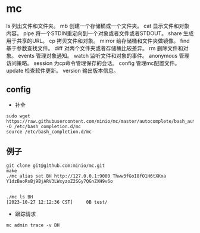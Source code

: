# mc


ls        列出文件和文件夹。
mb        创建一个存储桶或一个文件夹。
cat       显示文件和对象内容。
pipe      将一个STDIN重定向到一个对象或者文件或者STDOUT。
share     生成用于共享的URL。
cp        拷贝文件和对象。
mirror    给存储桶和文件夹做镜像。
find      基于参数查找文件。
diff      对两个文件夹或者存储桶比较差异。
rm        删除文件和对象。
events    管理对象通知。
watch     监听文件和对象的事件。
anonymous 管理访问策略。
session   为cp命令管理保存的会话。
config    管理mc配置文件。
update    检查软件更新。
version   输出版本信息。

## config
- 补全
```shell
sudo wget https://raw.githubusercontent.com/minio/mc/master/autocomplete/bash_autocomplete -O /etc/bash_completion.d/mc
source /etc/bash_completion.d/mc
```


## 例子
```shell
git clone git@github.com:minio/mc.git
make
./mc alias set BH http://127.0.0.1:9000 Thww3fGoI8fO1H6tXKxa Y1dzBaoRsBj9BjARV3LWxyzoZ2SGy7QGnZXH9v6o


./mc ls BH
[2023-10-27 12:12:36 CST]     0B test/
```

- 跟踪请求
```shell
mc admin trace -v BH
```
